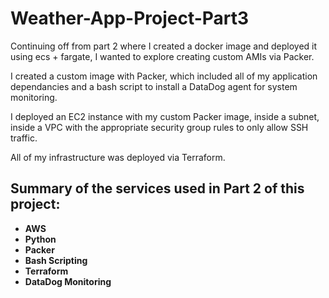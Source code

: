 # Weather-App-Project-Part3

Continuing off from part 2 where I created a docker image and deployed it using ecs + fargate, I wanted to explore creating custom AMIs via Packer.

I created a custom image with Packer, which included all of my application dependancies and a bash script to install a DataDog agent for system monitoring. 

I deployed an EC2 instance with my custom Packer image, inside a subnet, inside a VPC with the appropriate security group rules to only allow SSH traffic. 

All of my infrastructure was deployed via Terraform.

## Summary of the services used in Part 2 of this project:
- **AWS**
- **Python**
- **Packer**
- **Bash Scripting**
- **Terraform**
- **DataDog Monitoring**
